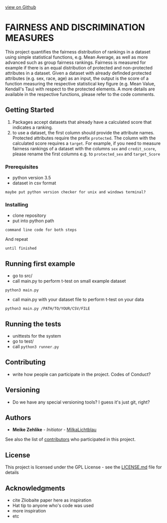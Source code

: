 <!--
# About the Program
-->

[view on Github](https://github.com/megantosh/fairness_measures/tree/master/src)

# FAIRNESS AND DISCRIMINATION MEASURES

This project quantifies the fairness distribution of rankings in a dataset using simple statistical functions, e.g. Mean Average, as well as more advanced such as group fairness rankings. Fairness is measured for example if there is an equal distribution of protected and non-protected attributes in a dataset. Given a dataset with already definded protected attributes (e.g. sex, race, age) as an input, the output is the score of a function measuring the respective statistical key figure (e.g. Mean Value, Kendall's Tau) with respect to the protected elements. A more details are available in the respective functions, please refer to the code comments.


## Getting Started
1. Packages accept datasets that already have a calculated score that indicates a ranking.
2. to use a dataset, the first column should provide the attribute names. Protected attributes require the prefix ``protected``. The column with the calculated score requires a ``target``. For example, if you need to measure fairness rankings of a dataset with the columns ``sex`` and ``credit_score``, please rename the first columns e.g. to ``protected_sex`` and ``target_Score``

### Prerequisites

* python version 3.5
* dataset in csv format

```
maybe put python version checker for unix and windows terminal?
```

### Installing

* clone repository
* put into python path

```
command line code for both steps
```

And repeat

```
until finished
```

## Running first example
* go to src/
* call main.py to perform t-test on small example dataset
```
python3 main.py
```
* call main.py with your dataset file to perform t-test on your data
```
python3 main.py /PATH/TO/YOUR/CSV/FILE
```

## Running the tests

* unittests for the system
* go to test/
* call ```python3 runner.py```


## Contributing

* write how people can participate in the project. Codes of Conduct?

## Versioning

* Do we have any special versioning tools? I guess it's just git, right?

## Authors

* **Meike Zehlike** - *Initiator* - [MilkaLichtblau](https://github.com/MilkaLichtblau)

See also the list of [contributors](https://github.com/your/project/contributors) who participated in this project.

## License

This project is licensed under the GPL License - see the [LICENSE.md](LICENSE.md) file for details

## Acknowledgments

* cite Zliobaite paper here as inspiration
* Hat tip to anyone who's code was used
* more inspiration
* etc


<!--
# How to Install

# How to run

# License
make sure access rights are correct
-->